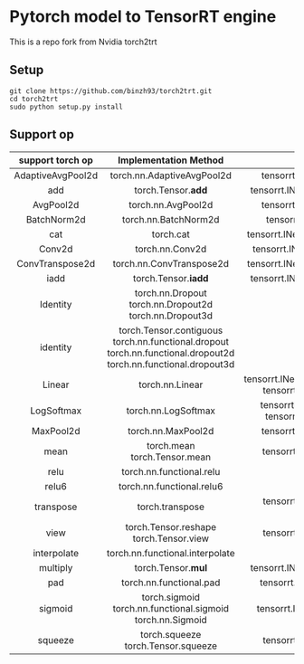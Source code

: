 # Pytorch model to TensorRT engine

This is a repo fork from Nvidia torch2trt

## Setup
```shell
git clone https://github.com/binzh93/torch2trt.git
cd torch2trt
sudo python setup.py install
```



## Support op

|support torch op| Implementation Method | examples |
|:-:|:-:|:-:|
| AdaptiveAvgPool2d | torch.nn.AdaptiveAvgPool2d | tensorrt.INetworkDefinition.add_pooling |
| add | torch.Tensor.__add__ | tensorrt.INetworkDefinition.add_elementwise| 
| AvgPool2d | torch.nn.AvgPool2d | tensorrt.INetworkDefinition.add_pooling |
| BatchNorm2d | torch.nn.BatchNorm2d | tensorrt.INetworkDefinition.add_scale |
| cat | torch.cat | tensorrt.INetworkDefinition.add_concatenation |
| Conv2d | torch.nn.Conv2d | tensorrt.INetworkDefinition.add_convolution	|
| ConvTranspose2d | torch.nn.ConvTranspose2d | tensorrt.INetworkDefinition.add_deconvolution |
| iadd | torch.Tensor.__iadd__ | tensorrt.INetworkDefinition.add_elementwise |
| Identity | torch.nn.Dropout  torch.nn.Dropout2d  torch.nn.Dropout3d| / |
| identity | torch.Tensor.contiguous  torch.nn.functional.dropout  torch.nn.functional.dropout2d  torch.nn.functional.dropout3d | /|
| Linear | torch.nn.Linear | tensorrt.INetworkDefinition.add_fully_connected tensorrt.INetworkDefinition.add_shuffle | 
| LogSoftmax | torch.nn.LogSoftmax | tensorrt.INetworkDefinition.add_softmax  tensorrt.INetworkDefinition.add_unary |
| MaxPool2d	| torch.nn.MaxPool2d | tensorrt.INetworkDefinition.add_pooling	|
| mean | torch.mean  torch.Tensor.mean | tensorrt.INetworkDefinition.add_reduce |
| relu | torch.nn.functional.relu | / |
| relu6	| torch.nn.functional.relu6 | / |
| transpose | torch.transpose | tensorrt.INetworkDefinition.add_shuffle  (tensorrt.IShuffleLayer) | 
| view | torch.Tensor.reshape  torch.Tensor.view | tensorrt.INetworkDefinition.add_shuffle	|
| interpolate | torch.nn.functional.interpolate	| self define plugin |
| multiply | torch.Tensor.__mul__ |  tensorrt.INetworkDefinition.add_elementwise |
| pad | torch.nn.functional.pad | tensorrt.INetworkDefinition.add_padding	|
| sigmoid | torch.sigmoid  torch.nn.functional.sigmoid  torch.nn.Sigmoid | tensorrt.INetworkDefinition.add_activation |
| squeeze | torch.squeeze  torch.Tensor.squeeze | tensorrt.INetworkDefinition.add_shuffle	|










